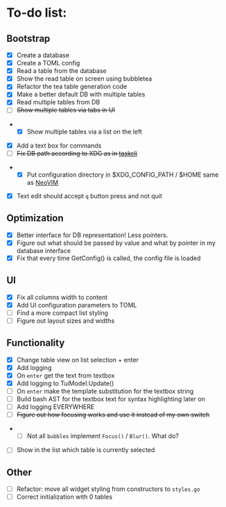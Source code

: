 # To-do list:
## Bootstrap
- [x] Create a database
- [x] Create a TOML config
- [x] Read a table from the database
- [x] Show the read table on screen using bubbletea
- [x] Refactor the tea table generation code
- [x] Make a better default DB with multiple tables
- [x] Read multiple tables from DB
- [ ] ~~Show multiple tables via tabs in UI~~
- - [x] Show multiple tables via a list on the left
- [x] Add a text box for commands
- [ ] ~~Fix DB path according to XDG as in [taskcli](https://github.com/charmbracelet/taskcli)~~
- - [x] Put configuration directory in $XDG_CONFIG_PATH / $HOME same as [NeoVIM](https://wiki.archlinux.org/title/Neovim#:~:text=%7C%7C%20fvimAUR-,Configuration,config%2Fnvim%2Finit.)
- [x] Text edit should accept `q` button press and not quit
## Optimization
- [x] Better interface for DB representation! Less pointers.
- [x] Figure out what should be passed by value and what by pointer in my database interface
- [x] Fix that every time GetConfig() is called, the config file is loaded
## UI
- [x] Fix all columns width to content
- [x] Add UI configuration parameters to TOML
- [ ] Find a more compact list styling
- [ ] Figure out layout sizes and widths
## Functionality
- [x] Change table view on list selection + enter
- [x] Add logging
- [x] On `enter` get the text from textbox
- [x] Add logging to TuiModel.Update()
- [ ] On `enter` make the template substitution for the textbox string 
- [ ] Build bash AST for the textbox text for syntax highlighting later on
- [ ] Add logging EVERYWHERE
- [ ] ~~Figure out how focusing works and use it instead of my own switch~~
- - [ ] Not all `bubbles` implement `Focus()` / `Blur()`. What do?
- [ ] Show in the list which table is currently selected
## Other
- [ ] Refactor: move all widget styling from constructors to `styles.go`
- [ ] Correct initialization with 0 tables
